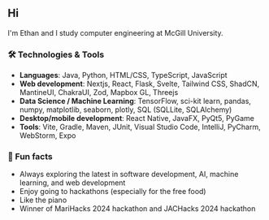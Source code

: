 ## Hi
I'm Ethan and I study computer engineering at McGill University.

### 🛠 Technologies & Tools
- **Languages**: Java, Python, HTML/CSS, TypeScript, JavaScript
- **Web development**: Nextjs, React, Flask, Svelte, Tailwind CSS, ShadCN, MantineUI, ChakraUI, Zod, Mapbox GL, Threejs
- **Data Science / Machine Learning**: TensorFlow, sci-kit learn, pandas, numpy, matplotlib, seaborn, plotly, SQL (SQLLite, SQLAlchemy)
- **Desktop/mobile development**: React Native, JavaFX, PyQt5, PyGame
- **Tools**: Vite, Gradle, Maven, JUnit, Visual Studio Code, IntelliJ, PyCharm, WebStorm, Expo

### 🌱 Fun facts
- Always exploring the latest in software development, AI, machine learning, and web development
- Enjoy going to hackathons (especially for the free food)
- Like the piano
- Winner of MariHacks 2024 hackathon and JACHacks 2024 hackathon

